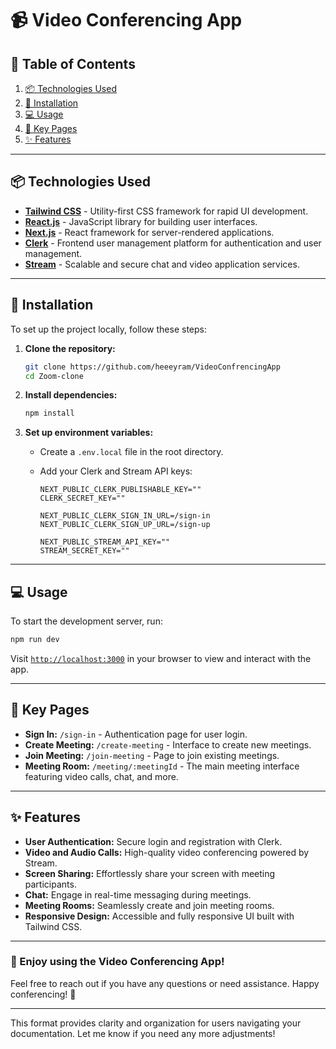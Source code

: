 # 📹 Video Conferencing App

## 🚀 Table of Contents

1. [📦 Technologies Used](#technologies-used)
2. [🔧 Installation](#installation)
3. [💻 Usage](#usage)
4. [📄 Key Pages](#key-pages)
5. [✨ Features](#features)

---

## 📦 Technologies Used

- **[Tailwind CSS](https://tailwindcss.com/)** - Utility-first CSS framework for rapid UI development.
- **[React.js](https://react.dev/)** - JavaScript library for building user interfaces.
- **[Next.js](https://nextjs.org/)** - React framework for server-rendered applications.
- **[Clerk](https://clerk.dev/)** - Frontend user management platform for authentication and user management.
- **[Stream](https://getstream.io/)** - Scalable and secure chat and video application services.

---

## 🔧 Installation

To set up the project locally, follow these steps:

1. **Clone the repository:**

   ```bash
   git clone https://github.com/heeeyram/VideoConfrencingApp
   cd Zoom-clone
   ```

2. **Install dependencies:**

   ```bash
   npm install
   ```

3. **Set up environment variables:**

   - Create a `.env.local` file in the root directory.
   - Add your Clerk and Stream API keys:

     ```env
     NEXT_PUBLIC_CLERK_PUBLISHABLE_KEY=""
     CLERK_SECRET_KEY=""

     NEXT_PUBLIC_CLERK_SIGN_IN_URL=/sign-in
     NEXT_PUBLIC_CLERK_SIGN_UP_URL=/sign-up

     NEXT_PUBLIC_STREAM_API_KEY=""
     STREAM_SECRET_KEY=""
     ```

---

## 💻 Usage

To start the development server, run:

```bash
npm run dev
```

Visit [`http://localhost:3000`](http://localhost:3000) in your browser to view and interact with the app.

---

## 📄 Key Pages

- **Sign In:** `/sign-in` - Authentication page for user login.
- **Create Meeting:** `/create-meeting` - Interface to create new meetings.
- **Join Meeting:** `/join-meeting` - Page to join existing meetings.
- **Meeting Room:** `/meeting/:meetingId` - The main meeting interface featuring video calls, chat, and more.

---

## ✨ Features

- **User Authentication:** Secure login and registration with Clerk.
- **Video and Audio Calls:** High-quality video conferencing powered by Stream.
- **Screen Sharing:** Effortlessly share your screen with meeting participants.
- **Chat:** Engage in real-time messaging during meetings.
- **Meeting Rooms:** Seamlessly create and join meeting rooms.
- **Responsive Design:** Accessible and fully responsive UI built with Tailwind CSS.

---

### 🎨 Enjoy using the Video Conferencing App!

Feel free to reach out if you have any questions or need assistance. Happy conferencing! 🎉

---

This format provides clarity and organization for users navigating your documentation. Let me know if you need any more adjustments!
